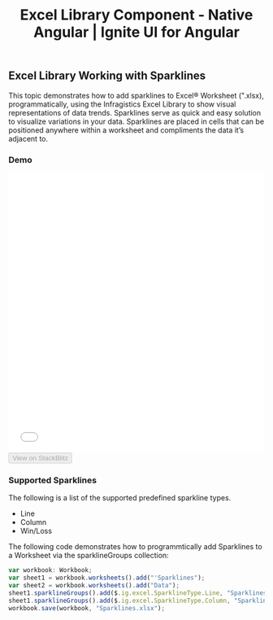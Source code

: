 ﻿---
title: Excel Library Component - Native Angular | Ignite UI for Angular
_description: The Ignite UI for Excel Library component with Sparkline support.
_keywords: Ignite UI for Angular, Angular, Native Angular Components Suite, Native Angular Controls, Native Angular Components, Native Angular Components Library, Angular Excel Library, Angular Excel Library Example, Angular Excel Library Component, Angular Excel Engine, Sparkline
---
## Excel Library Working with Sparklines

This topic demonstrates how to add sparklines to Excel® Worksheet (".xlsx), programmatically, using the Infragistics Excel Library to show visual representations of data trends. Sparklines serve as quick and easy solution to visualize variations in your data. Sparklines are placed in cells that can be positioned anywhere within a worksheet and compliments the data it’s adjacent to. 

### Demo
<div class="sample-container" style="height: 550px">
    <iframe id="excel-library-overview-sample-iframe" src='{environment:demosBaseUrl}/excel-library-working-with-sparklines' width="100%" height="100%" seamless frameBorder="0" onload="onSampleIframeContentLoaded(this);"></iframe>
</div>
<div>
    <button data-localize="stackblitz" disabled class="stackblitz-btn"   data-iframe-id="excel-library-overview-sample-iframe" data-demos-base-url="{environment:demosBaseUrl}">View on StackBlitz
    </button>
</div> 

<div class="divider--half"></div>

### Supported Sparklines
The following is a list of the supported predefined sparkline types.

-  Line
-  Column
-  Win/Loss

The following code demonstrates how to programmtically add Sparklines to a Worksheet via the sparklineGroups collection:

```typescript
var workbook: Workbook;
var sheet1 = workbook.worksheets().add("'Sparklines");
var sheet2 = workbook.worksheets().add("Data");
sheet1.sparklineGroups().add($.ig.excel.SparklineType.Line, "Sparklines!A1:A1", "Data!A2:A11"); 
sheet1.sparklineGroups().add($.ig.excel.SparklineType.Column, "Sparklines!B1:B1", "Data!A2:A11"); 
workbook.save(workbook, "Sparklines.xlsx");

```
